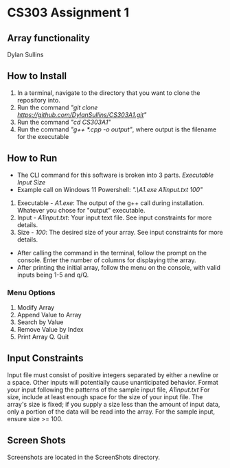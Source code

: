 # CS303 Assignment 1
## Array functionality
Dylan Sullins

## How to Install
1. In a terminal, navigate to the directory that you want to clone the repository into. 
2. Run the command *"git clone https://github.com/DylanSullins/CS303A1.git"*
3. Run the command *"cd CS303A1"*
4. Run the command *"g++ \*.cpp -o output"*, where output is the filename for the executable

## How to Run
- The CLI command for this software is broken into 3 parts. *Executable Input Size*
- Example call on Windows 11 Powershell: *".\A1.exe A1input.txt 100"*
1. Executable - *A1.exe*: The output of the g++ call during installation. Whatever you chose for "output" executable.
2. Input - *A1input.txt*: Your input text file. See input constraints for more details.
3. Size - *100*: The desired size of your array. See input constraints for more details.

- After calling the command in the terminal, follow the prompt on the console. Enter the number of columns for displaying tthe array.
- After printing the initial array, follow the menu on the console, with valid inputs being 1-5 and q/Q. 
### Menu Options
1. Modify Array
2. Append Value to Array
3. Search by Value
4. Remove Value by Index
5. Print Array
Q. Quit

## Input Constraints
Input file must consist of positive integers separated by either a newline or a space. Other inputs will potentially cause unanticipated behavior. Format your input following the patterns of the sample input file, *A1input.txt*
For size, include at least enough space for the size of your input file. The array's size is fixed; if you supply a size less than the amount of input data, only a portion of the data will be read into the array. For the sample input, ensure size >= 100.

## Screen Shots
Screenshots are located in the ScreenShots directory.